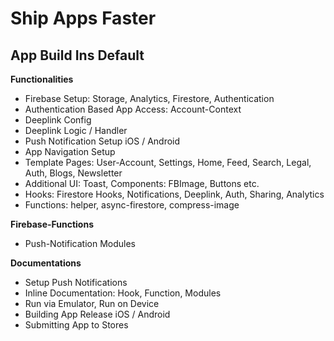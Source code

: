 # Ship Apps Faster 

## App Build Ins Default

**Functionalities**
- Firebase Setup: Storage, Analytics, Firestore, Authentication
- Authentication Based App Access: Account-Context
- Deeplink Config
- Deeplink Logic / Handler 
- Push Notification Setup iOS / Android
- App Navigation Setup
- Template Pages: User-Account, Settings, Home, Feed, Search, Legal, Auth, Blogs, Newsletter
- Additional UI: Toast, Components: FBImage, Buttons etc.
- Hooks: Firestore Hooks, Notifications, Deeplink, Auth, Sharing, Analytics
- Functions: helper, async-firestore, compress-image

**Firebase-Functions**
- Push-Notification Modules


**Documentations**
- Setup Push Notifications
- Inline Documentation: Hook, Function, Modules
- Run via Emulator, Run on Device
- Building App Release iOS / Android
- Submitting App to Stores




